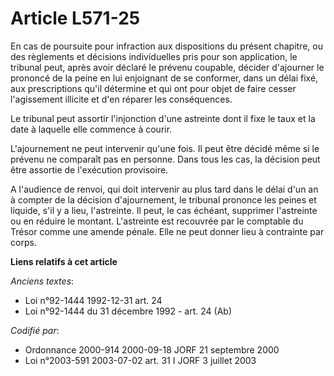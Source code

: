 # Article L571-25

En cas de poursuite pour infraction aux dispositions du présent chapitre, ou des règlements et décisions individuelles pris
pour son application, le tribunal peut, après avoir déclaré le prévenu coupable, décider d'ajourner le prononcé de la peine
en lui enjoignant de se conformer, dans un délai fixé, aux prescriptions qu'il détermine et qui ont pour objet de faire
cesser l'agissement illicite et d'en réparer les conséquences.

Le tribunal peut assortir l'injonction d'une astreinte dont il fixe le taux et la date à laquelle elle commence à courir.

L'ajournement ne peut intervenir qu'une fois. Il peut être décidé même si le prévenu ne comparaît pas en personne. Dans tous
les cas, la décision peut être assortie de l'exécution provisoire.

A l'audience de renvoi, qui doit intervenir au plus tard dans le délai d'un an à compter de la décision d'ajournement, le
tribunal prononce les peines et liquide, s'il y a lieu, l'astreinte. Il peut, le cas échéant, supprimer l'astreinte ou en
réduire le montant. L'astreinte est recouvrée par le comptable du Trésor comme une amende pénale. Elle ne peut donner lieu à
contrainte par corps.

**Liens relatifs à cet article**

_Anciens textes_:

  - Loi n°92-1444 1992-12-31 art. 24
  - Loi n°92-1444 du 31 décembre 1992 - art. 24 (Ab)

_Codifié par_:

  - Ordonnance 2000-914 2000-09-18 JORF 21 septembre 2000
  - Loi n°2003-591 2003-07-02 art. 31 I JORF 3 juillet 2003
